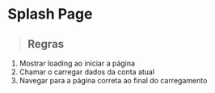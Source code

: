 # Splash Page

> ## Regras
1. Mostrar loading ao iniciar a página
2. Chamar o carregar dados da conta atual
3. Navegar para a página correta ao final do carregamento